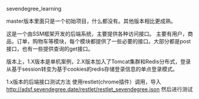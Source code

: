 sevendegree_learning

master版本里面只是一个初始项目，什么都没有。其他版本相比更成熟。

这是一个由SSM框架开发的后端系统，主要提供各种访问接口。
主要有用户，商品，订单，购物车等模块，每个模块都提供了一些必要的接口。大部分都是post接口，也有一些提供查询的get接口。<br>

版本上，1.X版本是单机案例，2.X版本加入了Tomcat集群和Redis分布式，登录从基于session转变为基于cookies的redis存储登录信息的单点登录模式。

1.x版本的后端接口测试方法
使用restlet(chrome插件）调用，导入
http://adsf.sevendegree.date/restlet/restlet_sevendegree.json
然后进行测试
